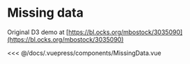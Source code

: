 # Missing data

Original D3 demo at [https://bl.ocks.org/mbostock/3035090](https://bl.ocks.org/mbostock/3035090)

<missing-data/>

<<< @/docs/.vuepress/components/MissingData.vue